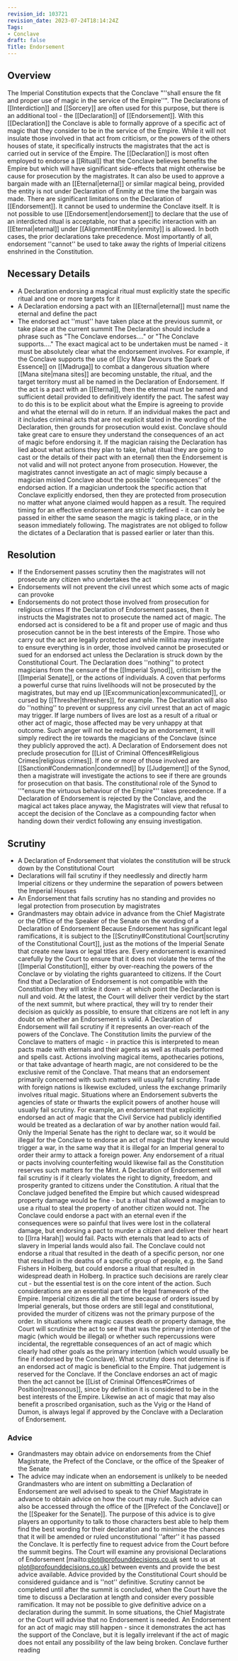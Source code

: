 ```yaml
---
revision_id: 103721
revision_date: 2023-07-24T18:14:24Z
Tags:
- Conclave
draft: false
Title: Endorsement
---
```

## Overview
The Imperial Constitution expects that the Conclave "''shall ensure the fit and proper use of magic in the service of the Empire''". The Declarations of [[Interdiction]] and [[Sorcery]] are often used for this purpose, but there is an additional tool - the [[Declaration]] of [[Endorsement]]. With this [[Declaration]] the Conclave is able to formally approve of a specific act of magic that they consider to be in the service of the Empire. While it will not insulate those involved in that act from criticism, or the powers of the others houses of state, it specifically instructs the magistrates that the act is carried out in service of the Empire.
The [[Declaration]] is most often employed to endorse a [[Ritual]] that the Conclave believes benefits the Empire but which will have significant side-effects that might otherwise be cause for prosecution by the magistrates. It can also be used to approve a bargain made with an [[Eternal|eternal]] or similar magical being, provided the entity is not under Declaration of Enmity at the time the bargain was made.
There are significant limitations on the Declaration of [[Endorsement]]. It cannot be used to undermine the Conclave itself. It is not possible to use [[Endorsement|endorsement]] to declare that the use of an interdicted ritual is acceptable, nor that a specific interaction with an [[Eternal|eternal]] under [[Alignment#Enmity|enmity]] is allowed. In both cases, the prior declarations take precedence. Most importantly of all, endorsement ''cannot'' be used to take away the rights of Imperial citizens enshrined in the Constitution.
## Necessary Details
* A Declaration endorsing a magical ritual must explicitly state the specific ritual and one or more targets for it
* A Declaration endorsing a pact with an [[Eternal|eternal]] must name the eternal and define the pact
* The endorsed act ''must'' have taken place at the previous summit, or take place at the current summit
The Declaration should include a phrase such as "The Conclave endorses...." or "The Conclave supports...." The exact magical act to be undertaken must be named - it must be absolutely clear what the endorsement involves. For example, if the Conclave supports the use of [[Icy Maw Devours the Spark of Essence]] on [[Madruga]] to combat a dangerous situation where [[Mana site|mana sites]] are becoming unstable, the ritual, and the target territory must all be named in the Declaration of Endorsement.
If the act is a pact with an [[Eternal]], then the eternal must be named and sufficient detail provided to definitively identify the pact. The safest way to do this is to be explicit about what the Empire is agreeing to provide and what the eternal will do in return. If an individual makes the pact and it includes criminal acts that are not explicit stated in the wording of the Declaration, then grounds for prosecution would exist.
Conclave should take great care to ensure they understand the consequences of an act of magic before endorsing it. If the magician raising the Declaration has lied about what actions they plan to take, (what ritual they are going to cast or the details of their pact with an eternal) then the Endorsement is not valid and will not protect anyone from prosecution. However, the magistrates cannot investigate an act of magic simply because a magician misled Conclave about the possible ''consequences'' of the endorsed action. If a magician undertook the specific action that Conclave explicitly endorsed, then they are protected from prosecution no matter what anyone claimed would happen as a result.
The required timing for an effective endorsement are strictly defined - it can only be passed in either the same season the magic is taking place, or in the season immediately following. The magistrates are not obliged to follow the dictates of a Declaration that is passed earlier or later than this.
## Resolution
* If the Endorsement passes scrutiny then the magistrates will not prosecute any citizen who undertakes the act
* Endorsements will not prevent the civil unrest which some acts of magic can provoke
* Endorsements do not protect those involved from prosecution for religious crimes
If the Declaration of Endorsement passes, then it instructs the Magistrates not to prosecute the named act of magic. The endorsed act is considered to be a fit and proper use of magic and thus prosecution cannot be in the best interests of the Empire. Those who carry out the act are legally protected and while militia may investigate to ensure everything is in order, those involved cannot be prosecuted or sued for an endorsed act unless the Declaration is struck down by the Constitutional Court.
The Declaration does ''nothing'' to protect magicians from the censure of the [[Imperial Synod]], criticism by the [[Imperial Senate]], or the actions of individuals. A coven that performs a powerful curse that ruins livelihoods will not be prosecuted by the magistrates, but may end up [[Excommunication|excommunicated]], or cursed by [[Thresher|threshers]], for example.
The Declaration will also do ''nothing'' to prevent or suppress any civil unrest that an act of magic may trigger. If large numbers of lives are lost as a result of a ritual or other act of magic, those affected may be very unhappy at that outcome. Such anger will not be reduced by an endorsement, it will simply redirect the ire towards the magicians of the Conclave (since they publicly approved the act).
A Declaration of Endorsement does not preclude prosecution for [[List of Criminal Offences#Religious Crimes|religious crimes]]. If one or more of those involved are [[Sanction#Condemnation|condemned]] by [[Judgement]] of the Synod, then a magistrate will investigate the actions to see if there are grounds for prosecution on that basis. The constitutional role of the Synod to ''"ensure the virtuous behaviour of the Empire"'' takes precedence.
If a Declaration of Endorsement is rejected by the Conclave, and the magical act takes place anyway, the Magistrates will view that refusal to accept the decision of the Conclave as a compounding factor when handing down their verdict following any ensuing investigation.
## Scrutiny
* A Declaration of Endorsement that violates the constitution will be struck down by the Constitutional Court
* Declarations will fail scrutiny if they needlessly and directly harm Imperial citizens or they undermine the separation of powers between the Imperial Houses
* An Endorsement that fails scrutiny has no standing and provides no legal protection from prosecution by magistrates
* Grandmasters may obtain advice in advance from the Chief Magistrate or the Office of the Speaker of the Senate on the wording of a Declaration of Endorsement
Because Endorsement has significant legal ramifications, it is subject to the [[Scrutiny#Constitutional Court|scrutiny of the Constitutional Court]], just as the motions of the Imperial Senate that create new laws or legal titles are. Every endorsement is examined carefully by the Court to ensure that it does not violate the terms of the [[Imperial Constitution]], either by over-reaching the powers of the Conclave or by violating the rights guaranteed to citizens. If the Court find that a Declaration of Endorsement is not compatible with the Constitution they will strike it down - at which point the Declaration is null and void.
At the latest, the Court will deliver their verdict by the start of the next summit, but where practical, they will try to render their decision as quickly as possible, to ensure that citizens are not left in any doubt on whether an Endorsement is valid.
A Declaration of Endorsement will fail scrutiny if it represents an over-reach of the powers of the Conclave. The Constitution limits the purview of the Conclave to matters of magic - in practice this is interpreted to mean pacts made with eternals and their agents as well as rituals performed and spells cast. Actions involving magical items, apothecaries potions, or that take advantage of hearth magic, are not considered to be the exclusive remit of the Conclave. That means that an endorsement primarily concerned with such matters will usually fail scrutiny. Trade with foreign nations is likewise excluded, unless the exchange primarily involves ritual magic.
Situations where an Endorsement subverts the agencies of state or thwarts the explicit powers of another house will usually fail scrutiny. For example, an endorsement that explicitly endorsed an act of magic that the Civil Service had publicly identified would be treated as a declaration of war by another nation would fail. Only the Imperial Senate has the right to declare war, so it would be illegal for the Conclave to endorse an act of magic that they knew would trigger a war, in the same way that it is illegal for an Imperial general to order their army to attack a foreign power. Any endorsement of a ritual or pacts involving counterfeiting would likewise fail as the Constitution reserves such matters for the Mint.
A Declaration of Endorsement will fail scrutiny is if it clearly violates the right to dignity, freedom, and prosperity granted to citizens under the Constitution. A ritual that the Conclave judged benefited the Empire but which caused widespread property damage would be fine - but a ritual that allowed a magician to use a ritual to steal the property of another citizen would not. The Conclave could endorse a pact with an eternal even if the consequences were so painful that lives were lost in the collateral damage, but endorsing a pact to murder a citizen and deliver their heart to [[Irra Harah]] would fail. Pacts with eternals that lead to acts of slavery in Imperial lands would also fail. The Conclave could not endorse a ritual that resulted in the death of a specific person, nor one that resulted in the deaths of a specific group of people, e.g. the Sand Fishers in Holberg, but could endorse a ritual that resulted in widespread death in Holberg.
In practice such decisions are rarely clear cut - but the essential test is on the core intent of the action. Such considerations are an essential part of the legal framework of the Empire. Imperial citizens die all the time because of orders issued by Imperial generals, but those orders are still legal and constitutional, provided the murder of citizens was not the primary purpose of the order. In situations where magic causes death or property damage, the Court will scrutinize the act to see if that was the primary intention of the magic (which would be illegal) or whether such repercussions were incidental, the regrettable consequences of an act of magic which clearly had other goals as the primary intention (which would usually be fine if endorsed by the Conclave).
What scrutiny does not determine is if an endorsed act of magic is beneficial to the Empire. That judgement is reserved for the Conclave. If the Conclave endorses an act of magic then the act cannot be [[List of Criminal Offences#Crimes of Position|treasonous]], since by definition it is considered to be in the best interests of the Empire. Likewise an act of magic that may also benefit a proscribed organisation, such as the Vyig or the Hand of Dumon, is always legal if approved by the Conclave with a Declaration of Endorsement.
### Advice
* Grandmasters may obtain advice on endorsements from the Chief Magistrate, the Prefect of the Conclave, or the office of the Speaker of the Senate
* The advice may indicate when an endorsement is unlikely to be needed
Grandmasters who are intent on submitting a Declaration of Endorsement are well advised to speak to the Chief Magistrate in advance to obtain advice on how the court may rule. Such advice can also be accessed through the office of the [[Prefect of the Conclave]] or the [[Speaker for the Senate]]. The purpose of this advice is to give players an opportunity to talk to those characters best able to help them find the best wording for their declaration and to minimise the chances that it will be amended or ruled unconstitutional ''after'' it has passed the Conclave. It is perfectly fine to request advice from the Court before the summit begins. The Court will examine any provisional Declarations of Endorsement [mailto:plot@profounddecisions.co.uk sent to us at plot@profounddecisions.co.uk] between events and provide the best advice available.
Advice provided by the Constitutional Court should be considered guidance and is ''not'' definitive. Scrutiny cannot be completed until after the summit is concluded, when the Court have the time to discuss a Declaration at length and consider every possible ramification. It may not be possible to give definitive advice on a declaration during the summit.
In some situations, the Chief Magistrate or the Court will advise that no Endorsement is needed. An Endorsement for an act of magic may still happen - since it demonstrates the act has the support of the Conclave, but it is legally irrelevant if the act of magic does not entail any possibility of the law being broken.
Conclave further reading